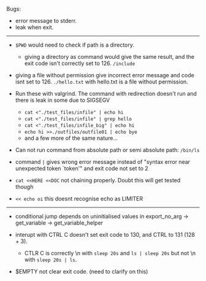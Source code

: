 Bugs:
- error message to stderr.
- leak when exit.

---------------

- `$PWD` would need to check if path is a directory.
  - giving a directory as command would give the same result, and the exit code isn't correctly set to 126. `/include`

- giving a file without permission give incorrect error message and code isnt set to 126. `./hello.txt` with hello.txt is a file without permission.

- Run these with valgrind. The command with redirection doesn't run and there is leak in some due to SIGSEGV
  - `cat <"./test_files/infile" | echo hi`
  - `cat <"./test_files/infile" | grep hello`
  - `cat <"./test_files/infile_big" | echo hi`
  - `echo hi >>./outfiles/outfile01 | echo bye`
  - and a few more of the same nature...

- Can not run command from absolute path or semi absolute path: `/bin/ls`

- command `|` gives wrong error message instead of "syntax error near unexpected token `token'" and exit code not set to 2

- `cat <<HERE <<DOC` not chaining properly. Doubt this will get tested though

- `<< echo oi` this doesnt recognise echo as LIMITER

-----------------

- conditional jump depends on uninitialised values in export_no_arg -> get_variable -> get_variable_helper
  
- interupt with CTRL C doesn't set exit code to 130, and CTRL to 131 (128 + 3).
  - CTLR C is correctly \n with `sleep 20s` and `ls | sleep 20s` but not \n with `sleep 20s | ls`.

- $EMPTY not clear exit code. (need to clarify on this)
